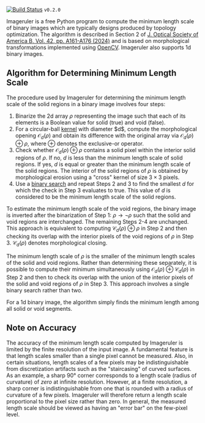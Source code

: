 [![Build Status](https://github.com/NanoComp/imageruler/workflows/CI/badge.svg)](https://github.com/NanoComp/imageruler/actions)
`v0.2.0`

Imageruler is a free Python program to compute the minimum length scale of binary images which are typically designs produced by topology optimization. The algorithm is described in Section 2 of [J. Optical Society of America B, Vol. 42, pp. A161-A176 (2024)](https://opg.optica.org/josab/abstract.cfm?uri=josab-41-2-A161) and is based on morphological transformations implemented using [OpenCV](https://github.com/opencv/opencv). Imageruler also supports 1d binary images.

## Algorithm for Determining Minimum Length Scale

The procedure used by Imageruler for determining the minimum length scale of the solid regions in a binary image involves four steps:

1. Binarize the 2d array $\rho$ representing the image such that each of its elements is a Boolean value for solid (true) and void (false).
2. For a circular-ball [kernel](https://en.wikipedia.org/wiki/Kernel_(image_processing)) with diameter $d$, compute the morphological opening $\mathcal{O}_d(\rho)$ and obtain its difference with the original array via $\mathcal{O}_d(\rho) \oplus \rho$, where $\oplus$ denotes the exclusive-or operator.
3. Check whether $\mathcal{O}_d(\rho) \oplus \rho$ contains a solid pixel within the interior solid regions of $\rho$. If no, $d$ is less than the minimum length scale of solid regions. If yes, $d$ is equal or greater than the minimum length scale of the solid regions. The interior of the solid regions of $\rho$ is obtained by morphological erosion using a "cross" kernel of size $3\times3$ pixels.
4. Use a [binary search](https://en.wikipedia.org/wiki/Binary_search_algorithm) and repeat Steps 2 and 3 to find the smallest $d$ for which the check in Step 3 evaluates to true. This value of $d$ is considered to be the minimum length scale of the solid regions.

To estimate the minimum length scale of the void regions, the binary image is inverted after the binarization of Step 1: $\rho \rightarrow \neg \rho$ such that the solid and void regions are interchanged. The remaining Steps 2-4 are unchanged. This approach is equivalent to computing $\mathcal{C}_d(\rho) \oplus \rho$ in Step 2 and then checking its overlap with the interior pixels of the void regions of $\rho$ in Step 3. $\mathcal{C}_d(\rho)$ denotes morphological closing.

The minimum length scale of $\rho$ is the smaller of the minimum length scales of the solid and void regions. Rather than determining these separately, it is possible to compute their minimum simultaneously using $\mathcal{O}_d(\rho) \oplus \mathcal{C}_d(\rho)$ in Step 2 and then to check its overlap with the union of the interior pixels of the solid and void regions of $\rho$ in Step 3. This approach involves a single binary search rather than two.

For a 1d binary image, the algorithm simply finds the minimum length among all solid or void segments.

## Note on Accuracy

The accuracy of the minimum length scale computed by Imageruler is limited by the finite resolution of the input image. A fundamental feature is that length scales smaller than a single pixel cannot be measured. Also, in certain situations, length scales of a few pixels may be indistinguishable from discretization artifacts such as the "staircasing" of curved surfaces. As an example, a sharp 90° corner corresponds to a length scale (radius of curvature) of *zero* at infinite resolution. However, at a finite resolution, a sharp corner is indistinguishable from one that is rounded with a radius of curvature of a few pixels. Imageruler will therefore return a length scale proportional to the pixel size rather than zero. In general, the measured length scale should be viewed as having an "error bar" on the few-pixel level.

